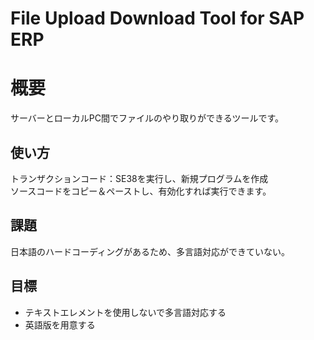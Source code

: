 File Upload Download Tool for SAP ERP
==

# 概要

サーバーとローカルPC間でファイルのやり取りができるツールです。

## 使い方

トランザクションコード：SE38を実行し、新規プログラムを作成  
ソースコードをコピー＆ペーストし、有効化すれば実行できます。

## 課題

日本語のハードコーディングがあるため、多言語対応ができていない。

## 目標

+ テキストエレメントを使用しないで多言語対応する
+ 英語版を用意する